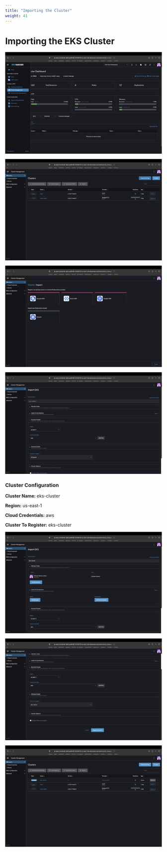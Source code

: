 ```yaml
---
title: "Importing the Cluster"
weight: 41
---
```


# Importing the EKS Cluster

![rancher-cluster-menu](/static/images/content/41-cluster-menu.png)

![rancher-cluster-home](/static/images/content/41-cluster-home.png)

![rancher-cluster-import-options](/static/images/content/41-cluster-import-options.png)

![rancher-cluster-import-eks](/static/images/content/41-cluster-import-eks.png)

### **Cluster Configuration**

**Cluster Name:** eks-cluster

**Region:** us-east-1

**Cloud Credentials:** aws

**Cluster To Register:** eks-cluster

![rancher-cluster-import-eks-config](/static/images/content/41-cluster-import-eks-config.png)

![rancher-cluster-import-eks-cluster](/static/images/content/41-cluster-import-eks-cluster.png)

![rancher-cluster-import-eks-success](/static/images/content/41-cluster-import-eks-success.png)